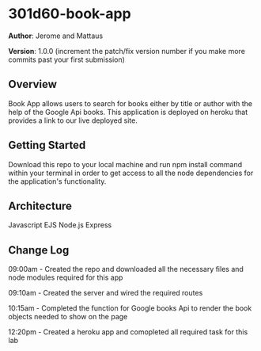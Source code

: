 # 301d60-book-app

**Author**: Jerome and Mattaus

**Version**: 1.0.0 (increment the patch/fix version number if you make more commits past your first submission)

## Overview
Book App allows users to search for books either by title or author with the help of the Google Api books. This application is deployed on heroku that provides a link to our live deployed site.
<!-- Provide a high level overview of what this application is and why you are building it, beyond the fact that it's an assignment for a Code 301 class. (i.e. What's your problem domain?) -->

## Getting Started
Download this repo to your local machine and run npm install command within your terminal in order to get access to all the node dependencies for the application's functionality.
<!-- What are the steps that a user must take in order to build this app on their own machine and get it running? -->

## Architecture
Javascript
EJS
Node.js
Express

<!-- Provide a detailed description of the application design. What technologies (languages, libraries, etc) you're using, and any other relevant design information. -->

## Change Log

09:00am - Created the repo and downloaded all the necessary files and node modules required for this app

09:10am - Created the server and wired the required routes

10:15am - Completed the function for Google books Api to render the book objects needed to show on the page

12:20pm - Created a heroku app and comopleted all required task for this lab

<!-- Use this area to document the iterative changes made to your application as each feature is successfully implemented. Use time stamps. Here's an examples:

01-01-2001 4:59pm - Application now has a fully-functional express server, with GET and POST routes for the book resource.

## Credits and Collaborations
<!-- Give credit (and a link) to other people or resources that helped you build this application. -->
